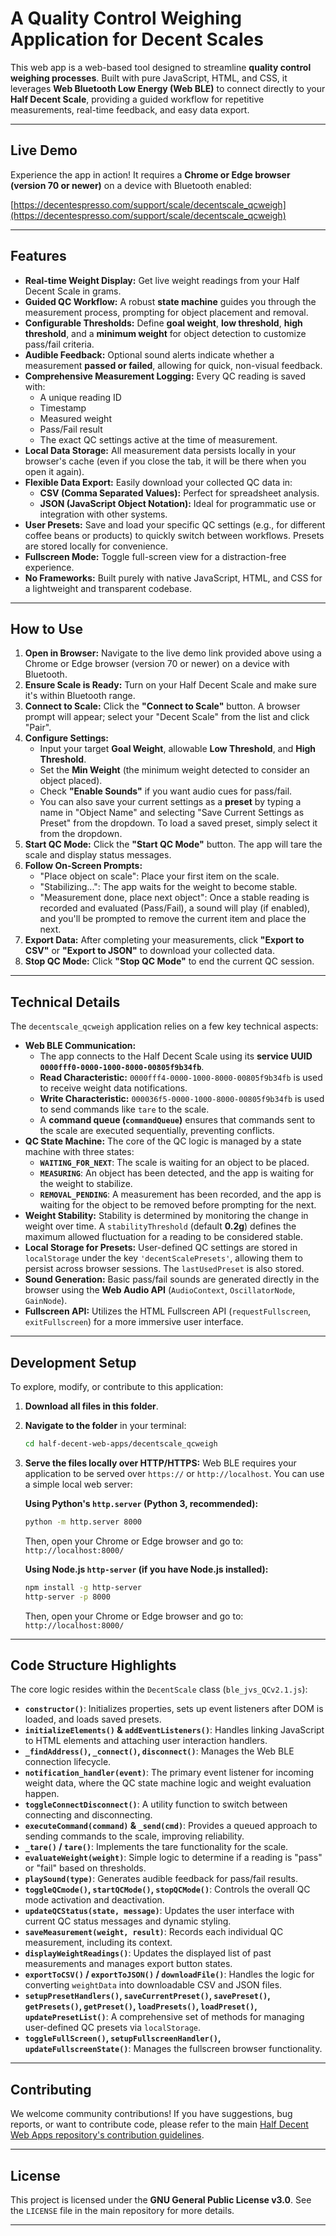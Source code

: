# A Quality Control Weighing Application for Decent Scales

This web app is a web-based tool designed to streamline **quality control weighing processes**. Built with pure JavaScript, HTML, and CSS, it leverages **Web Bluetooth Low Energy (Web BLE)** to connect directly to your **Half Decent Scale**, providing a guided workflow for repetitive measurements, real-time feedback, and easy data export.

---

## Live Demo

Experience the app in action! It requires a **Chrome or Edge browser (version 70 or newer)** on a device with Bluetooth enabled:

[https://decentespresso.com/support/scale/decentscale_qcweigh](https://decentespresso.com/support/scale/decentscale_qcweigh)

---

## Features

* **Real-time Weight Display:** Get live weight readings from your Half Decent Scale in grams.
* **Guided QC Workflow:** A robust **state machine** guides you through the measurement process, prompting for object placement and removal.
* **Configurable Thresholds:** Define **goal weight**, **low threshold**, **high threshold**, and a **minimum weight** for object detection to customize pass/fail criteria.
* **Audible Feedback:** Optional sound alerts indicate whether a measurement **passed or failed**, allowing for quick, non-visual feedback.
* **Comprehensive Measurement Logging:** Every QC reading is saved with:
    * A unique reading ID
    * Timestamp
    * Measured weight
    * Pass/Fail result
    * The exact QC settings active at the time of measurement.
* **Local Data Storage:** All measurement data persists locally in your browser's cache (even if you close the tab, it will be there when you open it again).
* **Flexible Data Export:** Easily download your collected QC data in:
    * **CSV (Comma Separated Values):** Perfect for spreadsheet analysis.
    * **JSON (JavaScript Object Notation):** Ideal for programmatic use or integration with other systems.
* **User Presets:** Save and load your specific QC settings (e.g., for different coffee beans or products) to quickly switch between workflows. Presets are stored locally for convenience.
* **Fullscreen Mode:** Toggle full-screen view for a distraction-free experience.
* **No Frameworks:** Built purely with native JavaScript, HTML, and CSS for a lightweight and transparent codebase.

---

## How to Use

1.  **Open in Browser:** Navigate to the live demo link provided above using a Chrome or Edge browser (version 70 or newer) on a device with Bluetooth.
2.  **Ensure Scale is Ready:** Turn on your Half Decent Scale and make sure it's within Bluetooth range.
3.  **Connect to Scale:** Click the **"Connect to Scale"** button. A browser prompt will appear; select your "Decent Scale" from the list and click "Pair".
4.  **Configure Settings:**
    * Input your target **Goal Weight**, allowable **Low Threshold**, and **High Threshold**.
    * Set the **Min Weight** (the minimum weight detected to consider an object placed).
    * Check **"Enable Sounds"** if you want audio cues for pass/fail.
    * You can also save your current settings as a **preset** by typing a name in "Object Name" and selecting "Save Current Settings as Preset" from the dropdown. To load a saved preset, simply select it from the dropdown.
5.  **Start QC Mode:** Click the **"Start QC Mode"** button. The app will tare the scale and display status messages.
6.  **Follow On-Screen Prompts:**
    * "Place object on scale": Place your first item on the scale.
    * "Stabilizing...": The app waits for the weight to become stable.
    * "Measurement done, place next object": Once a stable reading is recorded and evaluated (Pass/Fail), a sound will play (if enabled), and you'll be prompted to remove the current item and place the next.
7.  **Export Data:** After completing your measurements, click **"Export to CSV"** or **"Export to JSON"** to download your collected data.
8.  **Stop QC Mode:** Click **"Stop QC Mode"** to end the current QC session.

---

## Technical Details

The `decentscale_qcweigh` application relies on a few key technical aspects:

* **Web BLE Communication:**
    * The app connects to the Half Decent Scale using its **service UUID `0000fff0-0000-1000-8000-00805f9b34fb`**.
    * **Read Characteristic:** `0000fff4-0000-1000-8000-00805f9b34fb` is used to receive weight data notifications.
    * **Write Characteristic:** `000036f5-0000-1000-8000-00805f9b34fb` is used to send commands like `tare` to the scale.
    * A **command queue (`commandQueue`)** ensures that commands sent to the scale are executed sequentially, preventing conflicts.
* **QC State Machine:** The core of the QC logic is managed by a state machine with three states:
    * **`WAITING_FOR_NEXT`**: The scale is waiting for an object to be placed.
    * **`MEASURING`**: An object has been detected, and the app is waiting for the weight to stabilize.
    * **`REMOVAL_PENDING`**: A measurement has been recorded, and the app is waiting for the object to be removed before prompting for the next.
* **Weight Stability:** Stability is determined by monitoring the change in weight over time. A `stabilityThreshold` (default **0.2g**) defines the maximum allowed fluctuation for a reading to be considered stable.
* **Local Storage for Presets:** User-defined QC settings are stored in `localStorage` under the key `'decentScalePresets'`, allowing them to persist across browser sessions. The `lastUsedPreset` is also stored.
* **Sound Generation:** Basic pass/fail sounds are generated directly in the browser using the **Web Audio API** (`AudioContext`, `OscillatorNode`, `GainNode`).
* **Fullscreen API:** Utilizes the HTML Fullscreen API (`requestFullscreen`, `exitFullscreen`) for a more immersive user interface.

---

## Development Setup

To explore, modify, or contribute to this application:

1.  **Download all files in this folder**.
2.  **Navigate to the folder** in your terminal:

    ```bash
    cd half-decent-web-apps/decentscale_qcweigh
    ```

3.  **Serve the files locally over HTTP/HTTPS:**
    Web BLE requires your application to be served over `https://` or `http://localhost`. You can use a simple local web server:

    **Using Python's `http.server` (Python 3, recommended):**

    ```bash
    python -m http.server 8000
    ```

    Then, open your Chrome or Edge browser and go to: `http://localhost:8000/`

    **Using Node.js `http-server` (if you have Node.js installed):**

    ```bash
    npm install -g http-server
    http-server -p 8000
    ```

    Then, open your Chrome or Edge browser and go to: `http://localhost:8000/`

---

## Code Structure Highlights

The core logic resides within the `DecentScale` class (`ble_jvs_QCv2.1.js`):

* **`constructor()`**: Initializes properties, sets up event listeners after DOM is loaded, and loads saved presets.
* **`initializeElements()` & `addEventListeners()`**: Handles linking JavaScript to HTML elements and attaching user interaction handlers.
* **`_findAddress()`, `_connect()`, `disconnect()`**: Manages the Web BLE connection lifecycle.
* **`notification_handler(event)`**: The primary event listener for incoming weight data, where the QC state machine logic and weight evaluation happen.
* **`toggleConnectDisconnect()`**: A utility function to switch between connecting and disconnecting.
* **`executeCommand(command)` & `_send(cmd)`**: Provides a queued approach to sending commands to the scale, improving reliability.
* **`_tare()` / `tare()`**: Implements the tare functionality for the scale.
* **`evaluateWeight(weight)`**: Simple logic to determine if a reading is "pass" or "fail" based on thresholds.
* **`playSound(type)`**: Generates audible feedback for pass/fail results.
* **`toggleQCmode()`, `startQCMode()`, `stopQCMode()`**: Controls the overall QC mode activation and deactivation.
* **`updateQCStatus(state, message)`**: Updates the user interface with current QC status messages and dynamic styling.
* **`saveMeasurement(weight, result)`**: Records each individual QC measurement, including its context.
* **`displayWeightReadings()`**: Updates the displayed list of past measurements and manages export button states.
* **`exportToCSV()` / `exportToJSON()` / `downloadFile()`**: Handles the logic for converting `weightData` into downloadable CSV and JSON files.
* **`setupPresetHandlers()`, `saveCurrentPreset()`, `savePreset()`, `getPresets()`, `getPreset()`, `loadPresets()`, `loadPreset()`, `updatePresetList()`**: A comprehensive set of methods for managing user-defined QC presets via `localStorage`.
* **`toggleFullScreen()`, `setupFullscreenHandler()`, `updateFullscreenState()`**: Manages the fullscreen browser functionality.

---

## Contributing

We welcome community contributions! If you have suggestions, bug reports, or want to contribute code, please refer to the main [Half Decent Web Apps repository's contribution guidelines](LINK_TO_MAIN_REPO_CONTRIBUTING.MD_HERE).

---

## License

This project is licensed under the **GNU General Public License v3.0**. See the `LICENSE` file in the main repository for more details.

---
